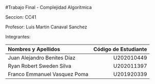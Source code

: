#Trabajo Final - Complejidad Algorítmica

Seccion: CC41

Profesor: Luis Martin Canaval Sanchez

Integrantes:

| Nombres y Apellidos         | Código de Estudiante  |
|:---		      	      |	 		  ---:|
|Juan Alejandro Benites Díaz  |	 	    U202010449|
|Ryan Robert Sweden Silva     |	 	    U202011397|
|Franco Emmanuel Vasquez Poma |		    U201920339|
